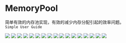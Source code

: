 # MemoryPool
简单有效的内存池实现，有效的减少内存分配引起的效率问题。<br>
`Simple User Guide`

![](https://raw.githubusercontent.com/DavidLiRemini/MemoryPool/master/image/step1.png)
![](https://raw.githubusercontent.com/DavidLiRemini/MemoryPool/master/image/step2.png)
![](https://raw.githubusercontent.com/DavidLiRemini/MemoryPool/master/image/step3.png)
![](https://raw.githubusercontent.com/DavidLiRemini/MemoryPool/master/image/step4.png)
![](https://raw.githubusercontent.com/DavidLiRemini/MemoryPool/master/image/step5.png)
![](https://raw.githubusercontent.com/DavidLiRemini/MemoryPool/master/image/step6.png)
![](https://raw.githubusercontent.com/DavidLiRemini/MemoryPool/master/image/step7.png)
![](https://raw.githubusercontent.com/DavidLiRemini/MemoryPool/master/image/step8.png)
![](https://raw.githubusercontent.com/DavidLiRemini/MemoryPool/master/image/step9.png)
![](https://raw.githubusercontent.com/DavidLiRemini/MemoryPool/master/image/step10.png)
![](https://raw.githubusercontent.com/DavidLiRemini/MemoryPool/master/image/step11.png)
![](https://raw.githubusercontent.com/DavidLiRemini/MemoryPool/master/image/step12.png)
![](https://raw.githubusercontent.com/DavidLiRemini/MemoryPool/master/image/step13.png)
![](https://raw.githubusercontent.com/DavidLiRemini/MemoryPool/master/image/step14.png)
![](https://raw.githubusercontent.com/DavidLiRemini/MemoryPool/master/image/step15.png)
![](https://raw.githubusercontent.com/DavidLiRemini/MemoryPool/master/image/step16.png)
![](https://raw.githubusercontent.com/DavidLiRemini/MemoryPool/master/image/step17.png)
